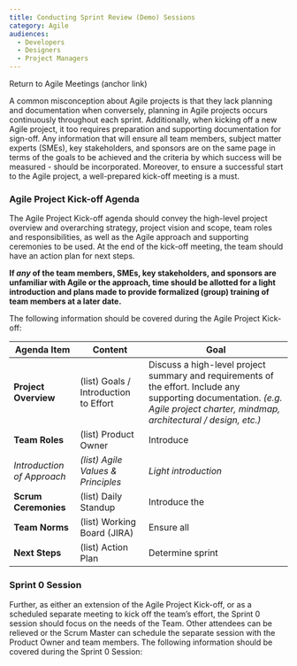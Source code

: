 ```yaml
---
title: Conducting Sprint Review (Demo) Sessions
category: Agile
audiences:
  - Developers
  - Designers
  - Project Managers
---
```


<style>
  table {
    width: 100%;
    table-layout: fixed;
  }
</style>

Return to Agile Meetings (anchor link)

A common misconception about Agile projects is that they lack planning and documentation when conversely, planning in Agile projects occurs continuously throughout each sprint. Additionally, when kicking off a new Agile project, it too requires preparation and supporting documentation for sign-off. Any information that will ensure all team members, subject matter experts (SMEs), key stakeholders, and sponsors are on the same page in terms of the goals to be achieved and the criteria by which success will be measured - should be incorporated. Moreover, to ensure a successful start to the Agile project, a well-prepared kick-off meeting is a must.

### Agile Project Kick-off Agenda

The Agile Project Kick-off agenda should convey the high-level project overview and overarching strategy, project vision and scope, team roles and responsibilities, as well as the Agile approach and supporting ceremonies to be used. At the end of the kick-off meeting, the team should have an action plan for next steps.

**If *any* of the team members, SMEs, key stakeholders, and sponsors are unfamiliar with Agile or the approach, time should be allotted for a light introduction and plans made to provide formalized (group) training of team members at a later date.**

The following information should be covered during the Agile Project Kick-off:

| **Agenda Item** | **Content** | **Goal** |
|---------------|---------------|---------------|
| **Project Overview** | (list) Goals / Introduction to Effort | Discuss a high-level project summary and requirements of the effort. Include any supporting documentation.  *(e.g. Agile project charter, mindmap, architectural / design, etc.)*
| **Team Roles** | (list) Product Owner | Introduce
| *Introduction of Approach* | *(list) Agile Values & Principles* | *Light introduction*
| **Scrum Ceremonies** | (list) Daily Standup | Introduce the
| **Team Norms** | (list) Working Board (JIRA) | Ensure all
| **Next Steps** | (list) Action Plan | Determine sprint

### Sprint 0 Session

Further, as either an extension of the Agile Project Kick-off, or as a scheduled separate meeting to kick off the team’s effort, the Sprint 0 session should focus on the needs of the Team. Other attendees can be relieved or the Scrum Master can schedule the separate session with the Product Owner and team members. The following information should be covered during the Sprint 0 Session:

